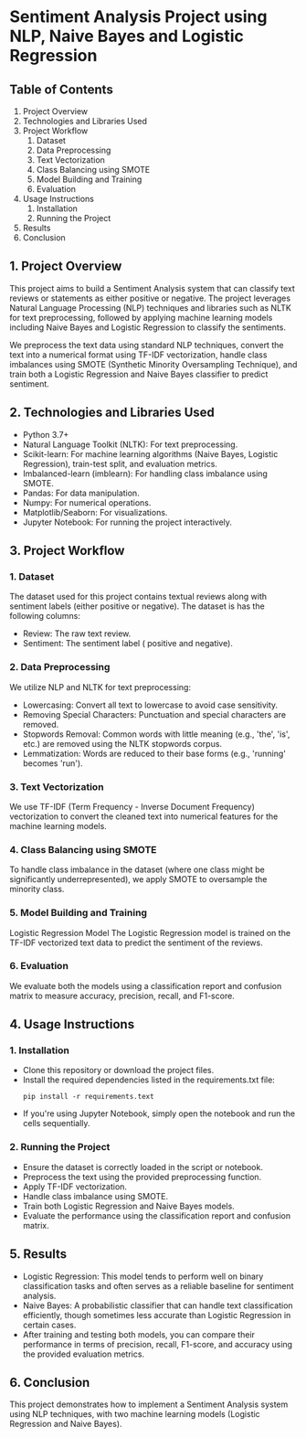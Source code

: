 # Sentiment Analysis Project using NLP, Naive Bayes and Logistic Regression
## Table of Contents
1. Project Overview
2. Technologies and Libraries Used
3. Project Workflow
   1. Dataset
   2. Data Preprocessing
   3. Text Vectorization
   4. Class Balancing using SMOTE
   5. Model Building and Training
   6. Evaluation
4. Usage Instructions
   1. Installation
   2. Running the Project
5. Results
6. Conclusion


## 1. Project Overview
This project aims to build a Sentiment Analysis system that can classify text reviews or statements as either positive or negative. The project leverages Natural Language Processing (NLP) techniques and libraries such as NLTK for text preprocessing, followed by applying machine learning models including Naive Bayes and Logistic Regression to classify the sentiments.

We preprocess the text data using standard NLP techniques, convert the text into a numerical format using TF-IDF vectorization, handle class imbalances using SMOTE (Synthetic Minority Oversampling Technique), and train both a Logistic Regression and Naive Bayes classifier to predict sentiment.

## 2. Technologies and Libraries Used
   - Python 3.7+
   - Natural Language Toolkit (NLTK): For text    preprocessing.
   - Scikit-learn: For machine learning algorithms (Naive Bayes, Logistic Regression), train-test split, and evaluation metrics.
   - Imbalanced-learn (imblearn): For handling class imbalance using SMOTE.
   - Pandas: For data manipulation.
   - Numpy: For numerical operations.
   - Matplotlib/Seaborn: For visualizations.
   - Jupyter Notebook: For running the project interactively.
## 3. Project Workflow
### 1. Dataset
The dataset used for this project contains textual reviews along with sentiment labels (either positive or negative). The dataset is has the following columns:
- Review: The raw text review.
- Sentiment: The sentiment label ( positive and negative).
### 2. Data Preprocessing
We utilize NLP and NLTK for text preprocessing:

- Lowercasing: Convert all text to lowercase to avoid case sensitivity.
- Removing Special Characters: Punctuation and special characters are removed.
- Stopwords Removal: Common words with little meaning (e.g., 'the', 'is', etc.) are removed using the NLTK stopwords corpus.
- Lemmatization: Words are reduced to their base forms (e.g., 'running' becomes 'run').

### 3. Text Vectorization
We use TF-IDF (Term Frequency - Inverse Document Frequency) vectorization to convert the cleaned text into numerical features for the machine learning models.

### 4. Class Balancing using SMOTE
To handle class imbalance in the dataset (where one class might be significantly underrepresented), we apply SMOTE to oversample the minority class.

### 5. Model Building and Training
Logistic Regression Model
The Logistic Regression model is trained on the TF-IDF vectorized text data to predict the sentiment of the reviews.

### 6. Evaluation
We evaluate both the models using a classification report and confusion matrix to measure accuracy, precision, recall, and F1-score.

## 4. Usage Instructions

### 1. Installation
- Clone this repository or download the project files.
- Install the required dependencies listed in the requirements.txt file:
   ```
   pip install -r requirements.text
   ```
- If you're using Jupyter Notebook, simply open the notebook and run the cells sequentially.

### 2. Running the Project
- Ensure the dataset is correctly loaded in the script or notebook.
- Preprocess the text using the provided preprocessing function.
- Apply TF-IDF vectorization.
- Handle class imbalance using SMOTE.
- Train both Logistic Regression and Naive Bayes models.
- Evaluate the performance using the classification report and confusion matrix.

## 5. Results
- Logistic Regression: This model tends to perform well on binary classification tasks and often serves as a reliable baseline for sentiment analysis.
- Naive Bayes: A probabilistic classifier that can handle text classification efficiently, though sometimes less accurate than Logistic Regression in certain cases.
- After training and testing both models, you can compare their performance in terms of precision, recall, F1-score, and accuracy using the provided evaluation metrics.

## 6. Conclusion
This project demonstrates how to implement a Sentiment Analysis system using NLP techniques, with two machine learning models (Logistic Regression and Naive Bayes).
